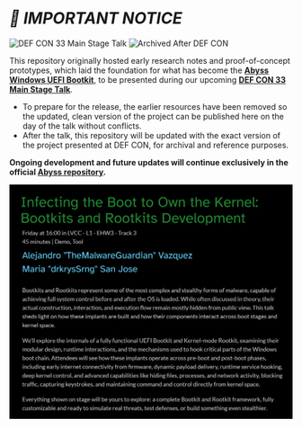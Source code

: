 # ***🏴 IMPORTANT NOTICE***

![DEF CON 33 Main Stage Talk](https://img.shields.io/badge/DEF%20CON%2033-Main%20Stage%20Talk-informational?style=for-the-badge&logo=hackaday)
![Archived After DEF CON](https://img.shields.io/badge/Status-Archived%20After%20DEF%20CON-lightgrey?style=for-the-badge&logo=github)

This repository originally hosted early research notes and proof-of-concept prototypes, which laid the foundation for what has become the **[Abyss Windows UEFI Bootkit](https://github.com/TheMalwareGuardian/Abyss)**, to be presented during our upcoming **[DEF CON 33 Main Stage Talk](https://defcon.org/html/defcon-33/dc-33-speakers.html#content_60321)**.

- To prepare for the release, the earlier resources have been removed so the updated, clean version of the project can be published here on the day of the talk without conflicts.  
- After the talk, this repository will be updated with the exact version of the project presented at DEF CON, for archival and reference purposes.  

**Ongoing development and future updates will continue exclusively in the official [Abyss repository](https://github.com/TheMalwareGuardian/Abyss).**

<p align="center">
	<a href="https://defcon.org/html/defcon-33/dc-33-speakers.html#content_60321" target="_blank">
		<img src="Images/Illustrations/Talk_Title_Webpage_DEF_CON.png" alt="DEF CON 33 Abyss Talk">
	</a>
</p>